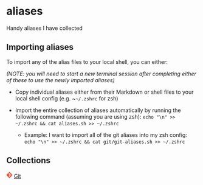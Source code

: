 # aliases
Handy aliases I have collected

## Importing aliases

To import any of the alias files to your local shell, you can either:

*(NOTE: you will need to start a new terminal session after completing either of these to use the newly imported aliases)*

- Copy individual aliases either from their Markdown or shell files to your local shell config (e.g. ~`~/.zshrc` for zsh)

- Import the entire collection of aliases automatically by running the following command (assuming you are using zsh):
`echo "\n" >> ~/.zshrc && cat aliases.sh >> ~/.zshrc`
  - Example: I want to import all of the git aliases into my zsh config:
    `echo "\n" >> ~/.zshrc && cat git/git-aliases.sh >> ~/.zshrc`

## Collections

![git logo](icons/git.png) [Git](git/Git.md)